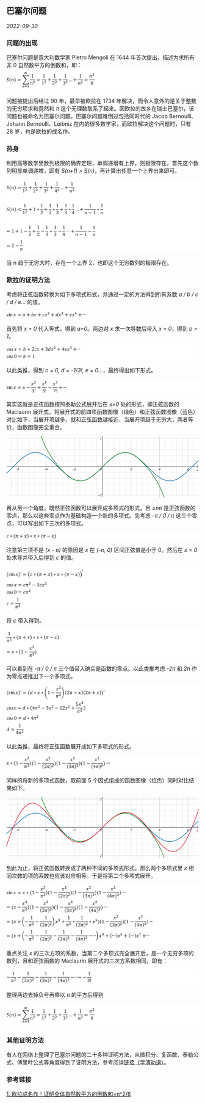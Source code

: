 ## 巴塞尔问题

*2022-09-30*

### 问题的出现

巴塞尔问题是意大利数学家 Pietro Mengoli 在 1644 年首次提出，描述为求所有非 0 自然数平方的倒数和，即：
![](./sum.png)

问题被提出后经过 90 年，最早被欧拉在 1734 年解决，而令人意外的是关于整数的无穷项求和竟然和 *π* 这个无理数联系了起来。因欧拉的故乡在瑞士巴塞尔，该问题也被命名为巴塞尔问题。巴塞尔问题难倒过包括同时代的 Jacob Bernoulli、Johann Bernoulli、Leibniz 在内的很多数学家，而欧拉解决这个问题时，只有 28 岁，也是欧拉的成名作。

### 热身

利用高等数学里数列极限的确界定理，单调递增有上界，则极限存在。首先这个数列明显单调递增，即有 *S(n+1) > S(n)*，再计算出任意一个上界出来即可。

![](./worm-up.png)

当 n 趋于无穷大时，存在一个上界 2，也即这个无穷数列的极限存在。

### 欧拉的证明方法

考虑将正弦函数转换为如下多项式形式，并通过一定的方法得到所有系数 *a / b / c / d / e...* 的值。

![](./duoxiangshi.png)

首先将 *x = 0* 代入等式，得到 *a=0*。两边对 *x* 求一次导数后带入 *x = 0*，得到 *b = 1*。

![](./one-derivation.png)

以此类推，得到 *c = 0, d = -1/3!, e = 0...*，最终得出如下形式。

![](./sin-to-mac.png)

其实这就是正弦函数按照泰勒公式展开后在 *x=0* 处的形式，即正弦函数的 Maclaurin 展开式。将展开式的前四项函数图像（绿色）和正弦函数图像（蓝色）对比如下，当展开项越多，就和正弦函数越接近，当展开项趋于无穷大，两者等价，函数图像完全重合。

![](./compare.bmp)

再从另一个角度，既然正弦函数可以展开成多项式的形式，且 *±nπ* 是正弦函数的零点，那么以这些零点作为基础构造一个新的多项式。先考虑 *-π / 0 / π* 这三个零点，可以写出如下三次的多项式。

![](./three-item.png)

注意第三项不是 *(x - π)* 的原因是 *x* 在 *(-π, 0)* 区间正弦值是小于 0。然后在 *x = 0* 处求导并带入后得到 *c* 的值。

![](./c-value.png)

将 *c* 带入得到。

![](./three-item-eq.png)

可以看到在 *-π / 0 / π* 三个值带入确实是函数的零点。以此类推考虑 *-2π* 和 *2π* 作为零点递推出下一个多项式。

![](./d-value.png)

以此类推，最终将正弦函数展开成如下多项式的形式。

![](./n-new.png)

同样的将新的多项式函数，取前面 5 个因式组成的函数图像（红色）同时对比结果如下。

![](./3-compare.bmp)

到此为止，将正弦函数转换成了两种不同的多项式形式。那么两个多项式里 *x* 相同次数的项的系数也应该对应相等。于是将第二个多项式展开。

![](./zhankai.png)

重点关注 *x* 的三次方项的系数，当第二个多项式完全展开后，是一个无穷多项的数列，且和正弦函数的 Maclaurin 展开式的三次方系数相同，即有：

![](./final-eq.png)

整理两边去掉负号再乘以 *π* 的平方后得到

![](./sum.png)

### 其他证明方法

有人在网络上整理了巴塞尔问题的二十多种证明方法，从微积分、复函数、泰勒公式、傅里叶公式等角度得到了证明方法，参考阅读[链接（学渣劝退）](https://www.cnblogs.com/misaka01034/p/BaselProof.html)。

### 参考链接
[1. 欧拉成名作！证明全体自然数平方的倒数和=π^2/6](https://www.bilibili.com/video/BV1cb411r7ac/?vd_source=9454d2431b3d9551fbf15ca6dda64986)  